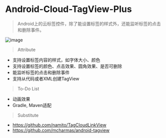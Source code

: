 # Android-Cloud-TagView-Plus
>Android上的云标签控件，除了能设置标签的样式外，还能监听标签的点击和删除事件。

![image](https://raw.githubusercontent.com/kidhaibara/Android-Cloud-TagView-Plus/master/raw/tagview_screenshot.png)

>Attribute

- 支持设置标签内容的样式，如字体大小、颜色
- 支持设置标签的颜色、点击效果、圆角效果、是否可删除
- 能监听标签的点击和删除事件
- 支持从代码或者XML创建TagView

>To-Do List

- 动画效果
- Gradle, Maven适配

>Substitute

- https://github.com/namito/TagCloudLinkView
- https://github.com/mcharmas/android-tagview


